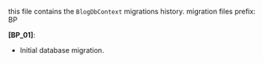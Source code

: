 this file contains the `BlogDbContext` migrations history.
migration files prefix: BP

**[BP_01]**:
- Initial database migration.   